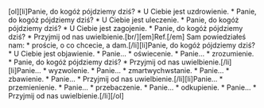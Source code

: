 [ol][li]Panie, do kogóż pójdziemy dziś? * U Ciebie jest uzdrowienie. * Panie, do kogóż pójdziemy dziś? * U Ciebie jest uleczenie. * Panie, do kogóż pójdziemy dziś? * U Ciebie jest zagojenie. * Panie, do kogóż pójdziemy dziś? * Przyjmij od nas uwielbienie.[br/][em]Ref.[/em] Sam powiedziałeś nam: * proście, o co chcecie, a dam.[/li][li]Panie, do kogóż pójdziemy dziś? * U Ciebie jest objawienie. * Panie... * oświecenie. * Panie... * zrozumienie. * Panie, do kogóż pójdziemy dziś? * Przyjmij od nas uwielbienie.[/li][li]Panie... * wyzwolenie. * Panie... * zmartwychwstanie. * Panie... * zbawienie. * Panie... * Przyjmij od nas uwielbienie.[/li][li]Panie... * przemienienie. * Panie... * przebaczenie. * Panie... * odkupienie. * Panie... * Przyjmij od nas uwielbienie.[/li][/ol]